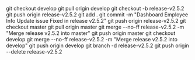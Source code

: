 git checkout develop
git pull origin develop
git checkout -b release-v2.5.2
git push origin release-v2.5.2
git add .
git commit -m "Dashboard Employee Info Update issue Fixed in release v2.5.2"
git push origin release-v2.5.2
git checkout master
git pull origin master
git merge --no-ff release-v2.5.2 -m "Merge release v2.5.2 into master"
git push origin master
git checkout develop
git merge --no-ff release-v2.5.2 -m "Merge release v2.5.2 into develop"
git push origin develop
git branch -d release-v2.5.2
git push origin --delete release-v2.5.2
